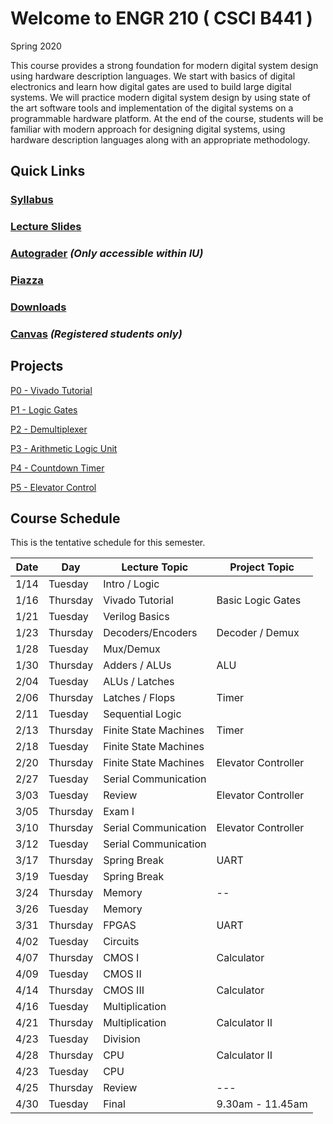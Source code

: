 
# Welcome to ENGR 210 ( CSCI B441 )

Spring 2020

This course provides a strong foundation for modern digital system design using hardware description languages. We start with basics of digital electronics and learn how digital gates are used to build large digital systems. We will practice modern digital system design by using state of the art software tools and implementation of the digital systems on a programmable hardware platform.  At the end of the course, students will be familiar with modern approach for designing digital systems, using hardware description languages along with an appropriate methodology.

## Quick Links

### [Syllabus](syllabus.md)

### [Lecture Slides](https://drive.google.com/drive/folders/1ym3JUo5TW2quNb6rhtcljxgVd5fjzczg?usp=sharing)

### [Autograder](https://autograder.sice.indiana.edu) _(Only accessible within IU)_

### [Piazza](piazza.com/iu/spring2020/e210) 

### [Downloads](https://drive.google.com/drive/folders/1F7L00AAyPGXuPK9kL2j7kHGzELXcVFp2?usp=sharing)

### [Canvas](https://iu.instructure.com/courses/1773083) _(Registered students only)_


## Projects

[P0 - Vivado Tutorial](https://docs.google.com/document/d/1ydtvsCJaGSUWNMd3byvegsMfa6kRY8q1nOXQNVc5FVE)

[P1 - Logic Gates](https://docs.google.com/document/d/1OZPhRJoNW6variLEV1iyCQ5HWxGvJrfiC3c3eMZx8vo)

[P2 - Demultiplexer](https://docs.google.com/document/d/1o02Y2rexq2IHROQaUYS6GD_TwUbfTaikeP8ysp6FJi8)

[P3 - Arithmetic Logic Unit](https://docs.google.com/document/d/1uhQR3LDZLIDAheTqNy58HJ456uEFfEh4IH7j1ZReyHM/edit?usp=sharing)

[P4 - Countdown Timer](https://docs.google.com/document/d/1HnWBiIqMQZvTv-P2DLUMM38fX2hg8FhBwA005HwC-YI/edit?usp=sharing)

[P5 - Elevator Control](https://docs.google.com/document/d/1IdqlRf4rqOpv0cBeurJ29rpMXwudnfIx8i1Z8IPmqxI/edit?usp=sharing)
## Course Schedule

This is the tentative schedule for this semester.

| Date  |   Day     | Lecture Topic         |  Project Topic    | 
| --    |  -----    |   -----               |     -----         | 
| 1/14   | Tuesday   | Intro / Logic         |                   |
| 1/16  | Thursday  | Vivado Tutorial       | Basic Logic Gates |
| 1/21  | Tuesday   | Verilog Basics        |                   |
| 1/23  | Thursday  | Decoders/Encoders     |  Decoder / Demux  |
| 1/28  | Tuesday   | Mux/Demux             |                   |
| 1/30  | Thursday  | Adders / ALUs         |   ALU             |
| 2/04 | Tuesday   | ALUs / Latches        |                   |
| 2/06  | Thursday  | Latches / Flops       |   Timer           |
| 2/11   | Tuesday   | Sequential Logic      |                   |
| 2/13   | Thursday  | Finite State Machines |   Timer           |
| 2/18  | Tuesday   | Finite State Machines |                   |
| 2/20  | Thursday  | Finite State Machines | Elevator Controller |
| 2/27  |  Tuesday  | Serial Communication  |                   |
| 3/03  |  Tuesday | Review                | Elevator Controller |
| 3/05  | Thursday   | Exam I                |                   |
| 3/10  | Thursday  | Serial Communication  |  Elevator Controller |
| 3/12   | Tuesday   | Serial Communication  |                   |
| 3/17   | Thursday  | Spring Break               |  UART             |
| 3/19  | Tuesday   |  Spring Break        |                   | 
| 3/24  | Thursday  | Memory         |  --               |
| 3/26  | Tuesday   | Memory                |                   |
| 3/31  | Thursday  | FPGAS                 | UART              | 
| 4/02  | Tuesday   | Circuits              |                   |
| 4/07  | Thursday  | CMOS I                | Calculator        |
| 4/09   | Tuesday   | CMOS II               |                   |
| 4/14   | Thursday  | CMOS III              | Calculator        |
| 4/16   | Tuesday   | Multiplication              |                   |
| 4/21  | Thursday  | Multiplication        | Calculator II     |
| 4/23  | Tuesday   | Division              |                   | 
| 4/28  | Thursday  | CPU                   | Calculator II     | 
| 4/23  | Tuesday   | CPU                   |                   |
| 4/25  | Thursday  | Review                | ---               |
| 4/30  | Tuesday   | Final                 | 9.30am - 11.45am | 
